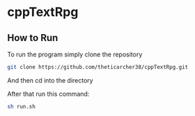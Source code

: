 # cppTextRpg

## How to Run

To run the program simply clone the repository

```bash
git clone https://github.com/theticarcher38/cppTextRpg.git
```

And then cd into the directory

After that run this command:

```bash
sh run.sh
```


